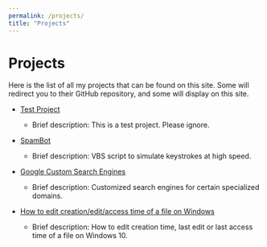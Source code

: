 ```yaml
---
permalink: /projects/
title: "Projects"
---
```

# Projects
Here is the list of all my projects that can be found on this site. Some will redirect you to their GitHub repository, and some will display on this site.
* [Test Project](/projects/testproject/)
  * Brief description: This is a test project. Please ignore.

* [SpamBot](/projects/spambot/)
  * Brief description: VBS script to simulate keystrokes at high speed.

* [Google Custom Search Engines](/projects/cse/)
  * Brief description: Customized search engines for certain specialized domains.

* [How to edit creation/edit/access time of a file on Windows](/projects/win-file-properties/)
  * Brief description: How to edit creation time, last edit or last access time of a file on Windows 10.
